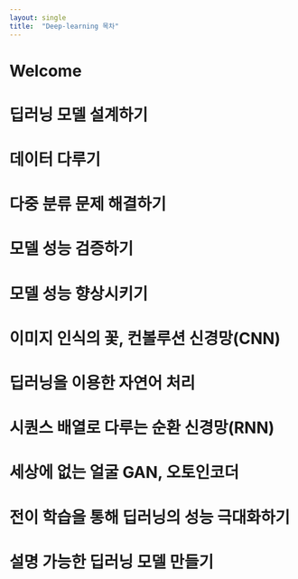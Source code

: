 ```yaml
---
layout: single
title:  "Deep-learning 목차"
---
```

 
# Welcome

# 딥러닝 모델 설계하기
 
# 데이터 다루기

# 다중 분류 문제 해결하기

# 모델 성능 검증하기

# 모델 성능 향상시키기

# 이미지 인식의 꽃, 컨볼루션 신경망(CNN)

# 딥러닝을 이용한 자연어 처리

# 시퀀스 배열로 다루는 순환 신경망(RNN)

# 세상에 없는 얼굴 GAN, 오토인코더

# 전이 학습을 통해 딥러닝의 성능 극대화하기

# 설명 가능한 딥러닝 모델 만들기

